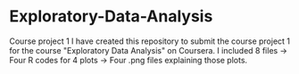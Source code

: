 # Exploratory-Data-Analysis
Course project 1
I have created this repository to submit the course project 1 for the course "Exploratory Data Analysis" on Coursera.
I included 8 files -> Four R codes for 4 plots 
                   -> Four .png files explaining those plots.

